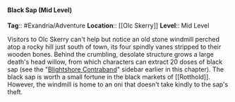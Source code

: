 #### Black Sap (Mid Level)
**Tag**:: #Exandria/Adventure
**Location**:: [[Olc Skerry]]
**Level**:: Mid Level

 Visitors to Olc Skerry can't help but notice an old stone windmill perched atop a rocky hill just south of town, its four spindly vanes stripped to their wooden bones. Behind the crumbling, desolate structure grows a large death's head willow, from which characters can extract 20 doses of black sap (see the "[Blightshore Contraband](https://www.dndbeyond.com/sources/egtw/[[wildemount]]-gazetteer-[[blightshore]]#BlightshoreContraband "[[Blightshore]] Contraband")" sidebar earlier in this chapter). The black sap is worth a small fortune in the black markets of [[Rotthold]]. However, the windmill is home to an oni that doesn't take kindly to the sap's theft.
